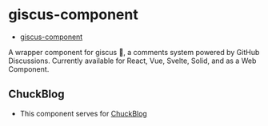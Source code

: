 # giscus-component

- [giscus-component](https://github.com/giscus/giscus-component)

A wrapper component for giscus 💎, a comments system powered by GitHub Discussions. Currently available for React, Vue, Svelte, Solid, and as a Web Component.

## ChuckBlog

- This component serves for [ChuckBlog](https://www.chuckblog.com/)
